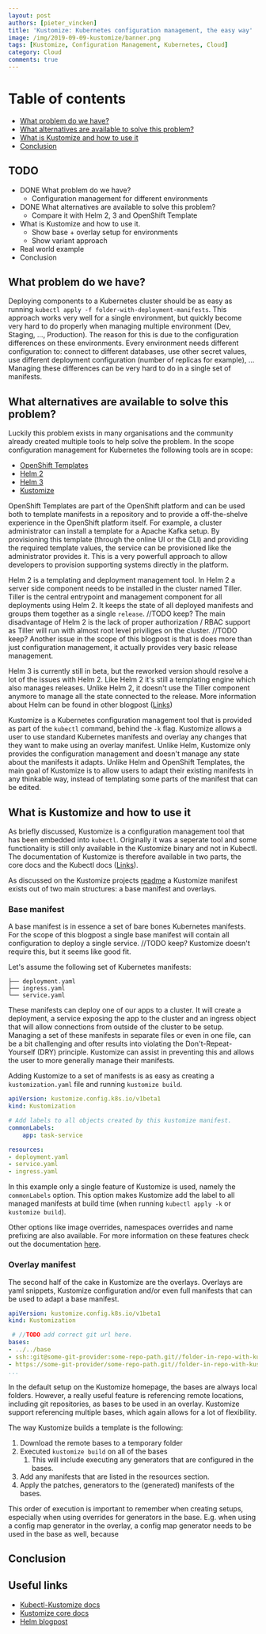 ```yaml
---
layout: post
authors: [pieter_vincken]
title: 'Kustomize: Kubernetes configuration management, the easy way'
image: /img/2019-09-09-kustomize/banner.png
tags: [Kustomize, Configuration Management, Kubernetes, Cloud]
category: Cloud
comments: true
---
```


# Table of contents

* [What problem do we have?](#what-problem-do-we-have)
* [What alternatives are available to solve this problem?](#what-alternatives-are-available-to-solve-this-problem)
* [What is Kustomize and how to use it](#what-is-Kustomize-and-how-to-use-it)
* [Conclusion](#conclusion)

## TODO

* DONE What problem do we have?
    * Configuration management for different environments
* DONE What alternatives are available to solve this problem?
    * Compare it with Helm 2, 3 and OpenShift Template
* What is Kustomize and how to use it. 
    * Show base + overlay setup for environments
    * Show variant approach
* Real world example
* Conclusion

## What problem do we have?

Deploying components to a Kubernetes cluster should be as easy as running `kubectl apply -f folder-with-deployment-manifests`. 
This approach works very well for a single environment, but quickly become very hard to do properly when managing multiple environment (Dev, Staging, ..., Production). 
The reason for this is due to the configuration differences on these environments.
Every environment needs different configuration to: connect to different databases, use other secret values, use different deployment configuration (number of replicas for example), ...
Managing these differences can be very hard to do in a single set of manifests.

## What alternatives are available to solve this problem?

Luckily this problem exists in many organisations and the community already created multiple tools to help solve the problem. 
In the scope configuration management for Kubernetes the following tools are in scope:

* [OpenShift Templates](https://docs.openshift.com/container-platform/4.1/welcome/index.html)
* [Helm 2](https://helm.sh/)
* [Helm 3](https://v3.helm.sh/)
* [Kustomize](https://kustomize.io/)

OpenShift Templates are part of the OpenShift platform and can be used both to template manifests in a repository and to provide a off-the-shelve experience in the OpenShift platform itself.
For example, a cluster administrator can install a template for a Apache Kafka setup.
By provisioning this template (through the online UI or the CLI) and providing the required template values, the service can be provisioned like the administrator provides it. 
This is a very powerfull approach to allow developers to provision supporting systems directly in the platform. 

Helm 2 is a templating and deployment management tool. 
In Helm 2 a server side component needs to be installed in the cluster named Tiller. 
Tiller is the central entrypoint and management component for all deployments using Helm 2.
It keeps the state of all deployed manifests and groups them together as a single `release`.
//TODO keep? The main disadvantage of Helm 2 is the lack of proper authorization / RBAC support as Tiller will run with almost root level priviliges on the cluster.
//TODO keep? Another issue in the scope of this blogpost is that is does more than just configuration management, it actually provides very basic release management.

Helm 3 is currently still in beta, but the reworked version should resolve a lot of the issues with Helm 2.
Like Helm 2 it's still a templating engine which also manages releases. 
Unlike Helm 2, it doesn't use the Tiller component anymore to manage all the state connected to the release.
More information about Helm can be found in other blogpost ([Links](#useful-links))

Kustomize is a Kubernetes configuration management tool that is provided as part of the `kubectl` command, behind the `-k` flag.
Kustomize allows a user to use standard Kubernetes manifests and overlay any changes that they want to make using an overlay manifest.
Unlike Helm, Kustomize only provides the configuration management and doesn't manage any state about the manifests it adapts.
Unlike Helm and OpenShift Templates, the main goal of Kustomize is to allow users to adapt their existing manifests in any thinkable way, instead of templating some parts of the manifest that can be edited.

## What is Kustomize and how to use it

As briefly discussed, Kustomize is a configuration management tool that has been embedded into `kubectl`.
Originally it was a seperate tool and some functionality is still only available in the Kustomize binary and not in Kubectl.
The documentation of Kustomize is therefore available in two parts, the core docs and the Kubectl docs ([Links](#useful-links)).

As discussed on the Kustomize projects [readme](https://github.com/kubernetes-sigs/kustomize/) a Kustomize manifest exists out of two main structures: a base manifest and overlays.

### Base manifest

A base manifest is in essence a set of bare bones Kubernetes manifests.
For the scope of this blogpost a single base manifest will contain all configuration to deploy a single service.
//TODO keep? Kustomize doesn't require this, but it seems like good fit.

Let's assume the following set of Kubernetes manifests:
```
├── deployment.yaml
├── ingress.yaml
└── service.yaml
```

These manifests can deploy one of our apps to a cluster.
It will create a deployment, a service exposing the app to the cluster and an ingress object that will allow connections from outside of the cluster to be setup.
Managing a set of these manifests in separate files or even in one file, can be a bit challenging and ofter results into violating the Don't-Repeat-Yourself (DRY) principle.
Kustomize can assist in preventing this and allows the user to more generally manage their manifests.

Adding Kustomize to a set of manifests is as easy as creating a `kustomization.yaml` file and running `kustomize build`.

```yaml
apiVersion: kustomize.config.k8s.io/v1beta1
kind: Kustomization

# Add labels to all objects created by this kustomize manifest.
commonLabels:
    app: task-service

resources:
- deployment.yaml
- service.yaml
- ingress.yaml
```

In this example only a single feature of Kustomize is used, namely the `commonLabels` option. 
This option makes Kustomize add the label to all managed manifests at build time (when running `kubectl apply -k` or `kustomize build`). 

Other options like image overrides, namespaces overrides and name prefixing are also available. 
For more information on these features check out the documentation [here](https://kubectl.docs.kubernetes.io/pages/app_management/introduction.html). 

### Overlay manifest

The second half of the cake in Kustomize are the overlays. 
Overlays are yaml snippets, Kustomize configuration and/or even full manifests that can be used to adapt a base manifest.

```yaml
apiVersion: kustomize.config.k8s.io/v1beta1
kind: Kustomization

 # //TODO add correct git url here.
bases:
- ../../base
- ssh::git@some-git-provider:some-repo-path.git//folder-in-repo-with-kustomize-config
- https://some-git-provider/some-repo-path.git//folder-in-repo-with-kustomize-config
...
```

In the default setup on the Kustomize homepage, the bases are always local folders. 
However, a really useful feature is referencing remote locations, including git repositories, as bases to be used in an overlay. 
Kustomize support referencing multiple bases, which again allows for a lot of flexibility. 

The way Kustomize builds a template is the following:

1. Download the remote bases to a temporary folder
1. Executed `kustomize build` on all of the bases
    1. This will include executing any generators that are configured in the bases.
1. Add any manifests that are listed in the resources section.
1. Apply the patches, generators to the (generated) manifests of the bases. 

This order of execution is important to remember when creating setups, especially when using overrides for generators in the base. 
E.g. when using a config map generator in the overlay, a config map generator needs to be used in the base as well, because 

## Conclusion

## Useful links

* [Kubectl-Kustomize docs](https://kubectl.docs.kubernetes.io/pages/app_management/introduction.html)
* [Kustomize core docs](https://github.com/kubernetes-sigs/kustomize/tree/master/docs)
* [Helm blogpost](//TBD)
